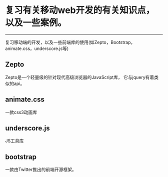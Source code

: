 # 复习有关移动web开发的有关知识点，以及一些案例。
****
复习移动端的开发，以及一些前端库的使用(如Zepto，Bootstrap，animate.css，underscore.js等)

## Zepto
Zepto是一个轻量级的针对现代高级浏览器的JavaScript库， 它与jquery有着类似的api。

## animate.css
一款css3动画库

## underscore.js
JS工具库

## bootstrap
一款由Twitter推出的前端开源框架。
